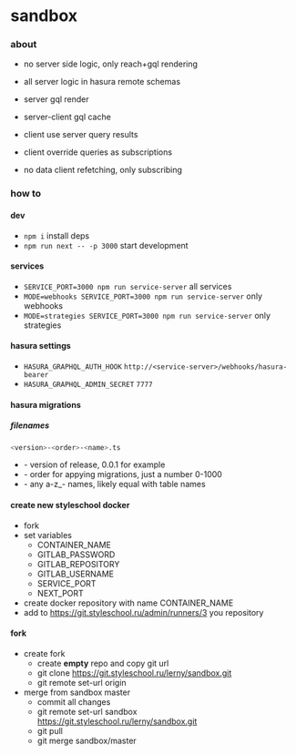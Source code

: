 # sandbox

### about

- no server side logic, only reach+gql rendering
- all server logic in hasura remote schemas

- server gql render
- server-client gql cache
- client use server query results
- client override queries as subscriptions
- no data client refetching, only subscribing

### how to

#### dev

- `npm i` install deps
- `npm run next -- -p 3000` start development

#### services

- `SERVICE_PORT=3000 npm run service-server` all services
- `MODE=webhooks SERVICE_PORT=3000 npm run service-server` only webhooks
- `MODE=strategies SERVICE_PORT=3000 npm run service-server` only strategies

#### hasura settings

- `HASURA_GRAPHQL_AUTH_HOOK` `http://<service-server>/webhooks/hasura-bearer`
- `HASURA_GRAPHQL_ADMIN_SECRET` `7777`

#### hasura migrations

##### filenames

```sh
<version>-<order>-<name>.ts
```

- <version> - version of release, 0.0.1 for example
- <order> - order for appying migrations, just a number 0-1000
- <name> - any a-z_- names, likely equal with table names

#### create new styleschool docker

- fork
- set variables
  - CONTAINER_NAME
  - GITLAB_PASSWORD
  - GITLAB_REPOSITORY
  - GITLAB_USERNAME
  - SERVICE_PORT
  - NEXT_PORT
- create docker repository with name CONTAINER_NAME
- add to https://git.styleschool.ru/admin/runners/3 you repository

#### fork

- create fork
  - create **empty** repo and copy git url
  - git clone https://git.styleschool.ru/lerny/sandbox.git
  - git remote set-url origin <my-repo>
- merge from sandbox master
  - commit all changes
  - git remote set-url sandbox https://git.styleschool.ru/lerny/sandbox.git
  - git pull
  - git merge sandbox/master
